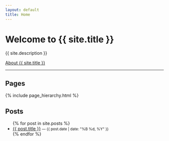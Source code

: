 ```yaml
---
layout: default
title: Home
---
```


# Welcome to {{ site.title }}

{{ site.description }}

[About {{ site.title }}](/about/)

---

## Pages

{% include page_hierarchy.html %}

## Posts

<ul>
  {% for post in site.posts %}
    <li>
      <a href="{{ post.url | relative_url }}">{{ post.title }}</a>
      <small>— {{ post.date | date: "%B %d, %Y" }}</small>
    </li>
  {% endfor %}
</ul>
